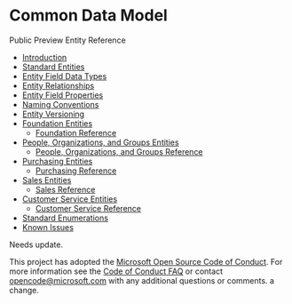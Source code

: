 # Common Data Model
Public Preview
Entity Reference

* [Introduction](entity-reference/introduction.md "Introduction")
* [Standard Entities](entity-reference/standard-entities.md "The Standard Entities")
* [Entity Field Data Types](entity-reference/field-data-types.md  "Entity Field Data Types")
* [Entity Relationships](entity-reference/relationships.md "Entity Relationships")
* [Entity Field Properties](entity-reference/field-properties.md "Entity Field Properties")
* [Naming Conventions](entity-reference/naming-conventions.md "Naming Conventions")
* [Entity Versioning](entity-reference/versioning.md "Entity Versioning")
* [Foundation Entities](entity-reference/entities-foundation.md "Foundation Entities")
    + [Foundation Reference](/entity-reference/entity-tables/foundation.md "Foundation Reference")
* [People, Organizations, and Groups Entities](entity-reference/entities-person-organization-group.md "People, Organizations, and Groups Entities")
    + [People, Organizations, and Groups Reference](/entity-reference/entity-tables/person-organization-group.md "People, Organizations, and Groups Reference")
* [Purchasing Entities](entity-reference/entities-purchasing.md "Purchasing Entities")
    + [Purchasing Reference](/entity-reference/entity-tables/purchasing.md "Purchasing Reference")
* [Sales Entities](entity-reference/entities-sales.md "Sales Entities")
    + [Sales Reference](/entity-reference/entity-tables/sales.md "Sales Reference")
* [Customer Service Entities](entity-reference/entities-customer-service.md "Customer Service Entities")
    + [Customer Service Reference](/entity-reference/entity-tables/customer-service.md "Customer Service Reference")
* [Standard Enumerations](entity-reference/standard-enumerations.md "Entity Versioning")
* [Known Issues](entity-reference/known-issues.md "Known Issues")

Needs update.

This project has adopted the [Microsoft Open Source Code of Conduct](https://opensource.microsoft.com/codeofconduct/). For more information see the [Code of Conduct FAQ](https://opensource.microsoft.com/codeofconduct/faq/) or contact [opencode@microsoft.com](mailto:opencode@microsoft.com) with any additional questions or comments.
a change.
